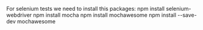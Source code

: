 For selenium tests we need to install this packages:
npm install selenium-webdriver 
npm install mocha 
npm install mochawesome 
npm install --save-dev mochawesome
